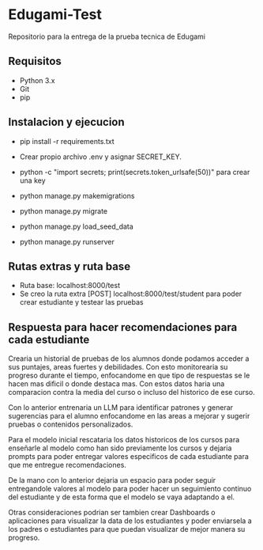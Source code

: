 # Edugami-Test
Repositorio para la entrega de la prueba tecnica de Edugami

## Requisitos
- Python 3.x
- Git
- pip

## Instalacion y ejecucion
- pip install -r requirements.txt

- Crear propio archivo .env y asignar SECRET_KEY. 
- python -c "import secrets; print(secrets.token_urlsafe(50))" para crear una key

- python manage.py makemigrations
- python manage.py migrate
- python manage.py load_seed_data
- python manage.py runserver

## Rutas extras y ruta base
- Ruta base: localhost:8000/test
- Se creo la ruta extra [POST] localhost:8000/test/student para poder crear estudiante y testear las pruebas

## Respuesta para hacer recomendaciones para cada estudiante
Crearia un historial de pruebas de los alumnos donde podamos acceder a sus puntajes, areas fuertes y debilidades. Con esto monitorearia su progreso durante el tiempo, enfocandome en que tipo de respuestas se le hacen mas dificil o donde destaca mas. Con estos datos haria una comparacion contra la media del curso o incluso del historico de ese curso.

Con lo anterior entrenaria un LLM para identificar patrones y generar sugerencias para el alumno enfocandome en las areas a mejorar y sugerir pruebas o contenidos personalizados.

Para el modelo inicial rescataria los datos historicos de los cursos para enseñarle al modelo como han sido previamente los cursos y dejaria prompts para poder entregar valores especificos de cada estudiante para que me entregue recomendaciones.

De la mano con lo anterior dejaria un espacio para poder seguir entregandole valores al modelo para poder hacer un seguimiento continuo del estudiante y de esta forma que el modelo se vaya adaptando a el.

Otras consideraciones podrian ser tambien crear Dashboards o aplicaciones para visualizar la data de los estudiantes y poder enviarsela a los padres o estudiantes para que puedan visualizar de mejor manera su progreso.